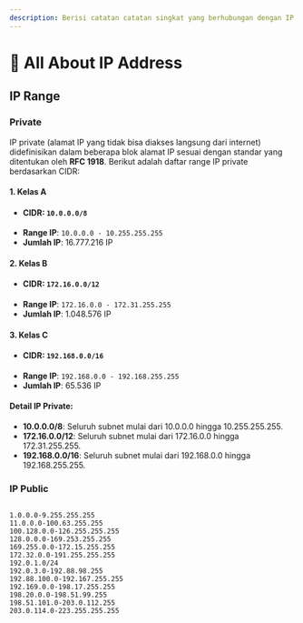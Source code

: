 ```yaml
---
description: Berisi catatan catatan singkat yang berhubungan dengan IP Address.
---
```


# 🔢 All About IP Address

## IP Range

### Private

IP private (alamat IP yang tidak bisa diakses langsung dari internet) didefinisikan dalam beberapa blok alamat IP sesuai dengan standar yang ditentukan oleh **RFC 1918**. Berikut adalah daftar range IP private berdasarkan CIDR:

#### 1. Kelas A&#x20;

* #### CIDR: `10.0.0.0/8`
* **Range IP**: `10.0.0.0 - 10.255.255.255`
* **Jumlah IP**: 16.777.216 IP

#### 2. Kelas B&#x20;

* #### CIDR: `172.16.0.0/12`
* **Range IP**: `172.16.0.0 - 172.31.255.255`
* **Jumlah IP**: 1.048.576 IP

#### 3. Kelas C

* #### CIDR: `192.168.0.0/16`
* **Range IP**: `192.168.0.0 - 192.168.255.255`
* **Jumlah IP**: 65.536 IP

#### Detail IP Private:

* **10.0.0.0/8**: Seluruh subnet mulai dari 10.0.0.0 hingga 10.255.255.255.
* **172.16.0.0/12**: Seluruh subnet mulai dari 172.16.0.0 hingga 172.31.255.255.
* **192.168.0.0/16**: Seluruh subnet mulai dari 192.168.0.0 hingga 192.168.255.255.



### IP Public

```

1.0.0.0-9.255.255.255
11.0.0.0-100.63.255.255
100.128.0.0-126.255.255.255
128.0.0.0-169.253.255.255
169.255.0.0-172.15.255.255
172.32.0.0-191.255.255.255
192.0.1.0/24
192.0.3.0-192.88.98.255
192.88.100.0-192.167.255.255
192.169.0.0-198.17.255.255
198.20.0.0-198.51.99.255
198.51.101.0-203.0.112.255
203.0.114.0-223.255.255.255

```
